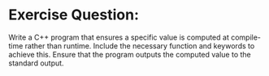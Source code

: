 # Exercise Question:

Write a C++ program that ensures a specific value is computed at compile-time rather than runtime. Include the necessary function and keywords to achieve this. Ensure that the program outputs the computed value to the standard output.
